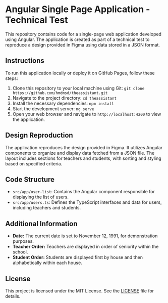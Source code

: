 # Angular Single Page Application - Technical Test

This repository contains code for a single-page web application developed using Angular. The application is created as part of a technical test to reproduce a design provided in Figma using data stored in a JSON format.

## Instructions

To run this application locally or deploy it on GitHub Pages, follow these steps:

1. Clone this repository to your local machine using Git: `git clone https://github.com/hmdmsd/theassistant.git`
2. Navigate to the project directory: `cd theassistant`
3. Install the necessary dependencies: `npm install`
4. Start the development server: `ng serve`
5. Open your web browser and navigate to `http://localhost:4200` to view the application.

## Design Reproduction

The application reproduces the design provided in Figma. It utilizes Angular components to organize and display data fetched from a JSON file. The layout includes sections for teachers and students, with sorting and styling based on specified criteria.

## Code Structure

- `src/app/user-list`: Contains the Angular component responsible for displaying the list of users.
- `src/app/users.ts`: Defines the TypeScript interfaces and data for users, including teachers and students.

## Additional Information

- **Date:** The current date is set to November 12, 1991, for demonstration purposes.
- **Teacher Order:** Teachers are displayed in order of seniority within the school.
- **Student Order:** Students are displayed first by house and then alphabetically within each house.

## License

This project is licensed under the MIT License. See the [LICENSE](LICENSE) file for details.
